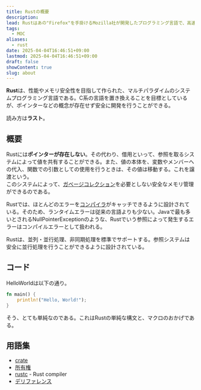 ```yaml
---
title: Rustの概要
description: 
lead: Rustはあの"Firefox"を手掛けるMozilla社が開発したプログラミング言語で、高速でメモリの安全性が特徴です。
tags:
  - MOC
aliases:
  - rust
date: 2025-04-04T16:46:51+09:00
lastmod: 2025-04-04T16:46:51+09:00
draft: false
showContent: true
slug: about
---
```

**Rust**は、性能やメモリ安全性を目指して作られた、マルチパラダイムのシステムプログラミング言語である。C系の言語を置き換えることを目標としているが、ポインターなどの概念が存在せず安全に開発を行うことができる。

読み方は**ラスト**。 
## 概要
Rustには**ポインターが存在しない**。その代わり、借用といって、参照を取るシステムによって値を共有することができる。また、値の本体を、変数やメンバーへの代入、関数での引数としての使用を行うときは、その値は移動する。これを譲渡という。  
このシステムによって、[ガベージコレクション](../ガベージコレクション.md)を必要としない安全なメモリ管理ができるのである。

Rustでは、ほとんどのエラーを[コンパイラ](rustc)がキャッチできるように設計されている。そのため、ランタイムエラーは従来の言語よりも少ない。Javaで最も多いとされるNullPointerExceptionのような、Rustでいう参照によって発生するエラーはコンパイルエラーとして扱われる。

Rustは、並列・並行処理、非同期処理を標準でサポートする。参照システムは安全に並行処理を行うことができるように設計されている。

## コード
HelloWorldは以下の通り。
```rust
fn main() {
	println!("Hello, World!");
}
```

そう、とても単純なのである。これはRustの単純な構文と、マクロのおかげである。
## 用語集
- [crate](crate.md)
- [所有権](所有権.md)
- [rustc](rustc.md) - Rust compiler
- [デリファレンス](デリファレンス.md)
